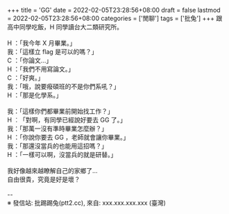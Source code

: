 +++
title = 'GG'
date = 2022-02-05T23:28:56+08:00
draft = false
lastmod = 2022-02-05T23:28:56+08:00
categories = ['閒聊']
tags = ['批兔']
+++
跟高中同學吃飯，H 同學讀台大二類研究所。<br>
<br>
H ：「我今年 X 月畢業。」<br>
我：「這樣立 flag 是可以的嗎？」<br>
C ：「你論文…」<br>
H ：「我們不用寫論文。」<br>
C ：「好爽。」<br>
我：「哦，說要癈碩班的不是你們系吼？」<br>
H ：「那是化學系。」<br>
<br>
我：「這樣你們都畢業前開始找工作？」<br>
H ︰「對啊，有同學已經說好要去 GG 了。」<br>
我：「那萬一沒有準時畢業怎麼辦？」<br>
H ：「你說你要去 GG ，老師就會讓你畢業。」<br>
我：「那還沒當兵的也能用這招嗎？」<br>
H ：「一樣可以啊，沒當兵的就是研替。」<br>
<br>
我好像越來越瞭解自己的家鄉了…<br>
自由很貴，究竟是好是壞？<br>
<br>
--<br>
※ 發信站: 批踢踢兔(ptt2.cc), 來自: xxx.xxx.xxx.xxx (臺灣)<br>
